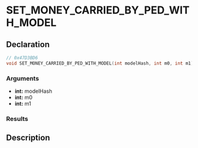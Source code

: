 # SET_MONEY_CARRIED_BY_PED_WITH_MODEL

## Declaration
```cpp
// 0x47D3BD6
void SET_MONEY_CARRIED_BY_PED_WITH_MODEL(int modelHash, int m0, int m1);
```

### Arguments
- **int:** modelHash
- **int:** m0
- **int:** m1

### Results

## Description
